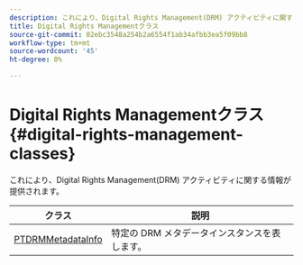 ```yaml
---
description: これにより、Digital Rights Management(DRM) アクティビティに関する情報が提供されます。
title: Digital Rights Managementクラス
source-git-commit: 02ebc3548a254b2a6554f1ab34afbb3ea5f09bb8
workflow-type: tm+mt
source-wordcount: '45'
ht-degree: 0%

---
```


# Digital Rights Managementクラス {#digital-rights-management-classes}

これにより、Digital Rights Management(DRM) アクティビティに関する情報が提供されます。

| **クラス** | **説明** |
|---|---|
| [PTDRMMetadataInfo](https://help.adobe.com/en_US/primetime/api/psdk/appledoc/Classes/PTDRMMetadataInfo.html) | 特定の DRM メタデータインスタンスを表します。 |
